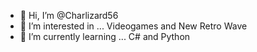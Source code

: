 - 👋 Hi, I’m @Charlizard56
- 👀 I’m interested in ... Videogames and New Retro Wave
- 🌱 I’m currently learning ... C# and Python

<!---
Charlizard56/Charlizard56 is a ✨ special ✨ repository because its `README.md` (this file) appears on your GitHub profile.
You can click the Preview link to take a look at your changes.
--->
